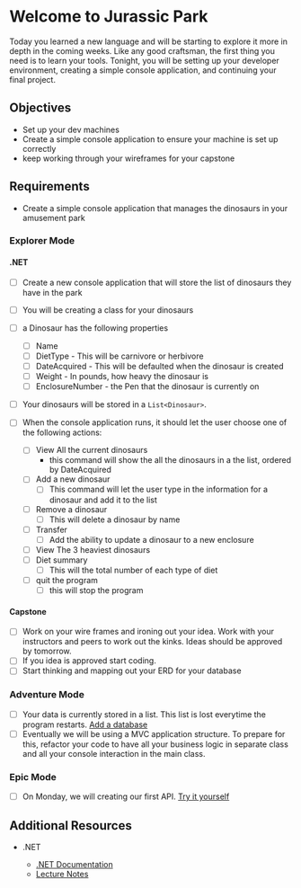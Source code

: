 # Welcome to Jurassic Park

Today you learned a new language and will be starting to explore it more in depth in the coming weeks. Like any good craftsman, the first thing you need is to learn your tools. Tonight, you will be setting up your developer environment, creating a simple console application, and continuing your final project.

## Objectives

- Set up your dev machines
- Create a simple console application to ensure your machine is set up correctly
- keep working through your wireframes for your capstone

## Requirements

- Create a simple console application that manages the dinosaurs in your amusement park

### Explorer Mode

#### .NET

- [ ] Create a new console application that will store the list of dinosaurs they have in the park
- [ ] You will be creating a class for your dinosaurs
- [ ] a Dinosaur has the following properties

  - [ ] Name
  - [ ] DietType - This will be carnivore or herbivore
  - [ ] DateAcquired - This will be defaulted when the dinosaur is created
  - [ ] Weight - In pounds, how heavy the dinosaur is
  - [ ] EnclosureNumber - the Pen that the dinosaur is currently on

- [ ] Your dinosaurs will be stored in a `List<Dinosaur>`.
- [ ] When the console application runs, it should let the user choose one of the following actions:
  - [ ] View All the current dinosaurs
    - this command will show the all the dinosaurs in a the list, ordered by DateAcquired
  - [ ] Add a new dinosaur
    - [ ] This command will let the user type in the information for a dinosaur and add it to the list
  - [ ] Remove a dinosaur
    - [ ] This will delete a dinosaur by name
  - [ ] Transfer
    - [ ] Add the ability to update a dinosaur to a new enclosure
  - [ ] View The 3 heaviest dinosaurs
  - [ ] Diet summary
    - [ ] This will the total number of each type of diet
  - [ ] quit the program
    - [ ] this will stop the program

#### Capstone

- [ ] Work on your wire frames and ironing out your idea. Work with your instructors and peers to work out the kinks. Ideas should be approved by tomorrow.
- [ ] If you idea is approved start coding.
- [ ] Start thinking and mapping out your ERD for your database

### Adventure Mode

- [ ] Your data is currently stored in a list. This list is lost everytime the program restarts. [Add a database](https://suncoast.io/handbook/curriculum/back-end/full-stack-i/lecture/dotnet/04-entity-framework/)
- [ ] Eventually we will be using a MVC application structure. To prepare for this, refactor your code to have all your business logic in separate class and all your console interaction in the main class.

### Epic Mode

- [ ] On Monday, we will creating our first API. [Try it yourself](https://docs.microsoft.com/en-us/aspnet/core/tutorials/first-web-api?view=aspnetcore-3.1&tabs=visual-studio)

## Additional Resources

- .NET

  - [.NET Documentation](https://docs.microsoft.com/en-us/dotnet/)
  - [Lecture Notes](https://suncoast.io/handbook/curriculum/back-end/full-stack-i/lecture/dotnet)

